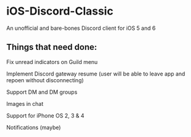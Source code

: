 # iOS-Discord-Classic
An unofficial and bare-bones Discord client for iOS 5 and 6

## Things that need done:
Fix unread indicators on Guild menu

Implement Discord gateway resume (user will be able to leave app and repoen without disconnecting)

Support DM and DM groups

Images in chat

Support for iPhone OS 2, 3 & 4

Notifications (maybe)

